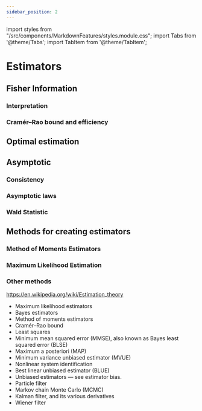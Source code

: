 ```yaml
---
sidebar_position: 2
---
```



import styles from "/src/components/MarkdownFeatures/styles.module.css";
import Tabs from '@theme/Tabs';
import TabItem from '@theme/TabItem';

# Estimators


## Fisher Information

### Interpretation

### Cramér–Rao bound and efficiency

## Optimal estimation

## Asymptotic

### Consistency 

### Asymptotic laws

### Wald Statistic

## Methods for creating estimators

### Method of Moments Estimators

### Maximum Likelihood Estimation

### Other methods
https://en.wikipedia.org/wiki/Estimation_theory
* Maximum likelihood estimators
* Bayes estimators
* Method of moments estimators
* Cramér–Rao bound
* Least squares
* Minimum mean squared error (MMSE), also known as Bayes least squared error (BLSE)
* Maximum a posteriori (MAP)
* Minimum variance unbiased estimator (MVUE)
* Nonlinear system identification
* Best linear unbiased estimator (BLUE)
* Unbiased estimators — see estimator bias.
* Particle filter
* Markov chain Monte Carlo (MCMC)
* Kalman filter, and its various derivatives
* Wiener filter
